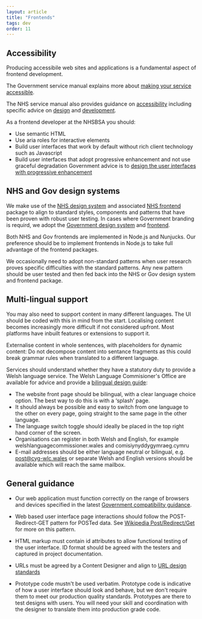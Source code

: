 ```yaml
---
layout: article
title: "Frontends"
tags: dev
order: 11
---
```

## Accessibility

Producing accessibile web sites and applications is a fundamental aspect of frontend development.

The Government service manual explains more about [making your service accessible][making_your_service_accessible].

The NHS service manual also provides guidance on [accessibility][nhs_accessibility] including specific advice on [design][nhs_accessibility_design] and [development][nhs_accessibility_development].

As a frontend developer at the NHSBSA you should:

* Use semantic HTML
* Use aria roles for interactive elements
* Build user interfaces that work by default without rich client technology such as Javascript
* Build user interfaces that adopt progressive enhancement and not use graceful degradation
  Government advice is to [design the user interfaces with progressive enhancement][gov_progressive_enhancement]

## NHS and Gov design systems

We make use of the [NHS design system][nhs_design_system] and associated [NHS frontend][nhs_frontend] package to align to standard styles, components and patterns that have been proven with robust user testing. In cases where Government branding is requird, we adopt the [Government design system][gov_design_system] and [frontend][gov_frontend].

Both NHS and Gov frontends are implemented in Node.js and Nunjucks. Our preference should be to implement frontends in Node.js to take full advantage of the frontend packages.

We occasionally need to adopt non-standard patterns when user research proves specific difficulties with the standard patterns. Any new pattern should be user tested and then fed back into the NHS or Gov design system and frontend package.

## Multi-lingual support

You may also need to support content in many different languages. The UI should be coded with this in mind from the start. Localising content becomes increasingly more difficult if not considered upfront. Most platforms have inbuilt features or extensions to support it.

Externalise content in whole sentences, with placeholders for dynamic content: Do not decompose content into sentance fragments as this could break grammar rules when translated to a different language.

Services should understand whether they have a statutory duty to provide a Welsh language service. The Welsh Language Commisioner's Office are available for advice and provide a [bilingual design guide][wlc_bilingual_design_guide]:

* The website front page should be bilingual, with a clear language choice option. The best way to do this is with a ‘splash’ page.
* It should always be possible and easy to switch from one language to the other on every page, going straight to the same page in the other language.
* The language switch toggle should ideally be placed in the top right hand corner of the screen.
* Organisations can register in both Welsh and English, for example welshlanguagecommissioner.wales and comisiynyddygymraeg.cymru
* E-mail addresses should be either language neutral or bilingual, e.g. post@cyg-wlc.wales or separate Welsh and English versions should be available which will reach the
same mailbox.

## General guidance

* Our web application must function correctly on the range of browsers and devices specified in the latest [Government compatibility guidance][gov_browser_compatibility].

* Web based user interface page interactions should follow the POST-Redirect-GET pattern for POSTed data. See [Wikipedia Post/Redirect/Get][wikipedia_prg] for more on this pattern.

* HTML markup must contain id attributes to allow functional testing of the user interface. ID format should be agreed with the testers and captured in project documentation.

* URLs must be agreed by a Content Designer and align to [URL design standards][gov_url_standards]

* Prototype code mustn't be used verbatim. Prototype code is indicative of how a user interface should look and behave, but we don't require them to meet our production quality standards. Prototypes are there to test designs with users. You will need your skill and coordination with the designer to translate them into production grade code.

[making_your_service_accessible]: <https://www.gov.uk/service-manual/helping-people-to-use-your-service/making-your-service-accessible-an-introduction>
[gov_accessibility_statement]: <https://www.gov.uk/service-manual/helping-people-to-use-your-service/publishing-information-about-your-services-accessibility>
[gov_progressive_enhancement]: <https://www.gov.uk/service-manual/technology/using-progressive-enhancement>
[gov_design_system]: <https://design-system.service.gov.uk/>
[gov_frontend]: <https://github.com/alphagov/govuk-frontend>
[gov_browser_compatibility]: <https://www.gov.uk/service-manual/technology/designing-for-different-browsers-and-devices>
[gov_url_standards]: <https://www.gov.uk/guidance/content-design/url-standards-for-gov-uk>
[nhs_service_manual]: <https://service-manual.nhs.uk/>
[nhs_design_system]: <https://service-manual.nhs.uk/design-system>
[nhs_frontend]: <https://github.com/nhsuk/nhsuk-frontend>
[nhs_accessibility]: <https://service-manual.nhs.uk/accessibility>
[nhs_accessibility_design]: <https://service-manual.nhs.uk/accessibility/design>
[nhs_accessibility_development]: <https://service-manual.nhs.uk/accessibility/development>
[nhs_accessibility_testing]: <https://service-manual.nhs.uk/accessibility/testing>
[nhsbsa_frontend]: <https://github.com/nhsbsa/nhsbsa-frontend>
[wlc_bilingual_design_guide]: <https://arts.wales/sites/default/files/2021-02/Bilingual%20Design%20Guide%202018.pdf>
[wikipedia_prg]: <https://en.wikipedia.org/wiki/Post/Redirect/Get>